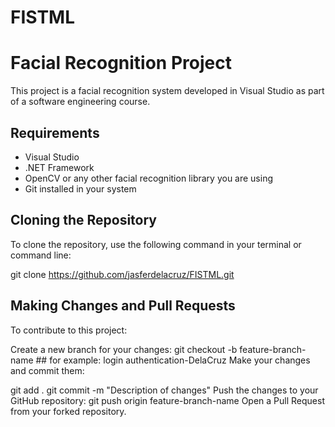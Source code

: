 # FISTML
# Facial Recognition Project

This project is a facial recognition system developed in Visual Studio as part of a software engineering course.

## Requirements
- Visual Studio
- .NET Framework
- OpenCV or any other facial recognition library you are using
- Git installed in your system

## Cloning the Repository
To clone the repository, use the following command in your terminal or command line:


git clone https://github.com/jasferdelacruz/FISTML.git


## Making Changes and Pull Requests
To contribute to this project:

Create a new branch for your changes:
git checkout -b feature-branch-name ## for example: login authentication-DelaCruz
Make your changes and commit them:

git add .
git commit -m "Description of changes"
Push the changes to your GitHub repository:
git push origin feature-branch-name
Open a Pull Request from your forked repository.